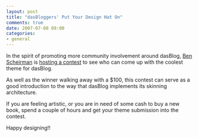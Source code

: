 ```yaml
---
layout: post
title: "dasBloggers' Put Your Design Hat On"
comments: true
date: 2007-07-08 09:00
categories:
- general
---
```


In the spirit of promoting more community involvement around dasBlog, [Ben Scheirman](http://www.flux88.com/)<font color="#0066cc"> </font>is [hosting a contest](http://www.flux88.com/dasBlogThemeContest.aspx) to see who can come up with the coolest theme for dasBlog.

As well as the winner walking away with a $100, this contest can serve as a good introduction to the way that dasBlog implements its skinning architecture.

If you are feeling artistic, or you are in need of some cash to buy a new book, spend a couple of hours and get your theme submission into the contest.

Happy designing!!




